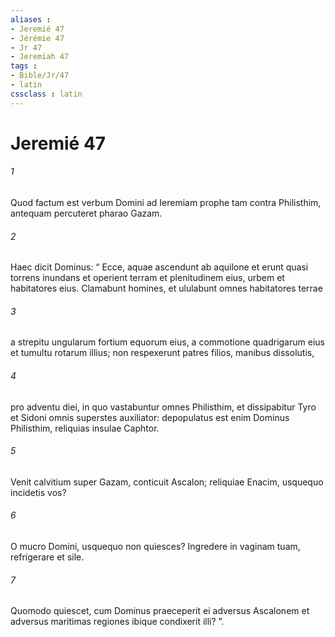 ```yaml
---
aliases : 
- Jeremié 47
- Jérémie 47
- Jr 47
- Jeremiah 47
tags : 
- Bible/Jr/47
- latin
cssclass : latin
---
```


# Jeremié 47

###### 1
Quod factum est verbum Domini ad Ieremiam prophe tam contra Philisthim, antequam percuteret pharao Gazam.
###### 2
Haec dicit Dominus: “ Ecce, aquae ascendunt ab aquilone et erunt quasi torrens inundans et operient terram et plenitudinem eius, urbem et habitatores eius. Clamabunt homines, et ululabunt omnes habitatores terrae
###### 3
a strepitu ungularum fortium equorum eius, a commotione quadrigarum eius et tumultu rotarum illius; non respexerunt patres filios, manibus dissolutis,
###### 4
pro adventu diei, in quo vastabuntur omnes Philisthim, et dissipabitur Tyro et Sidoni omnis superstes auxiliator: depopulatus est enim Dominus Philisthim, reliquias insulae Caphtor.
###### 5
Venit calvitium super Gazam, conticuit Ascalon; reliquiae Enacim, usquequo incidetis vos?
###### 6
O mucro Domini, usquequo non quiesces? Ingredere in vaginam tuam, refrigerare et sile.
###### 7
Quomodo quiescet, cum Dominus praeceperit ei adversus Ascalonem et adversus maritimas regiones ibique condixerit illi? ”.
